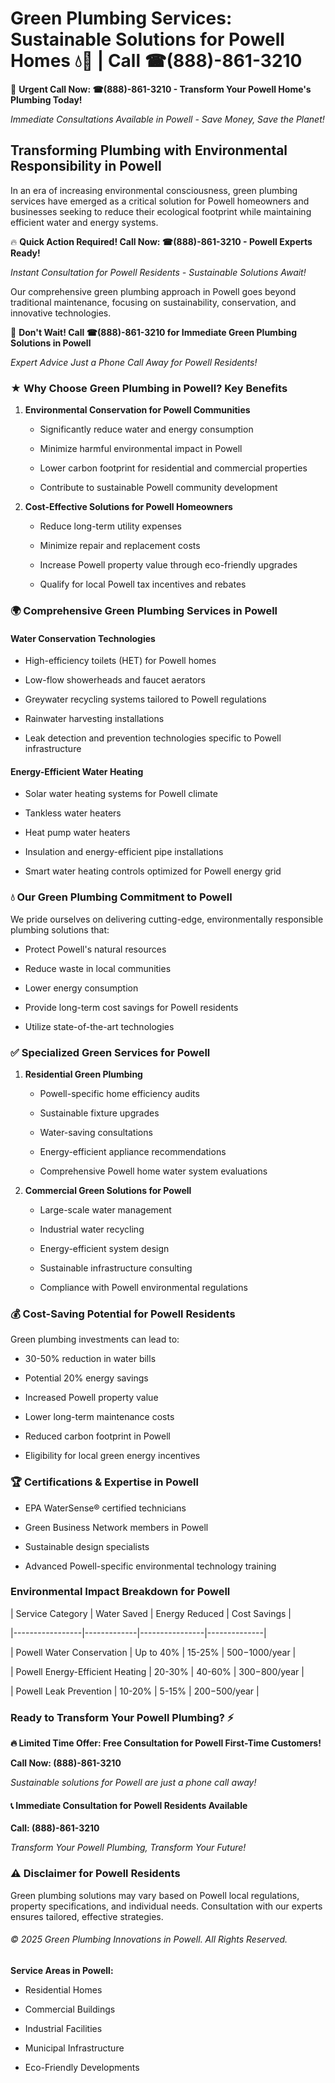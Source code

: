 # Green Plumbing Services: Sustainable Solutions for Powell Homes 💧🌿 | Call ☎(888)-861-3210

🚨 **Urgent Call Now: ☎(888)-861-3210 - Transform Your Powell Home's Plumbing Today!**
*Immediate Consultations Available in Powell - Save Money, Save the Planet!*

## Transforming Plumbing with Environmental Responsibility in Powell

In an era of increasing environmental consciousness, green plumbing services have emerged as a critical solution for Powell homeowners and businesses seeking to reduce their ecological footprint while maintaining efficient water and energy systems. 

🔥 **Quick Action Required! Call Now: ☎(888)-861-3210 - Powell Experts Ready!**
*Instant Consultation for Powell Residents - Sustainable Solutions Await!*

Our comprehensive green plumbing approach in Powell goes beyond traditional maintenance, focusing on sustainability, conservation, and innovative technologies.

🚨 **Don't Wait! Call ☎(888)-861-3210 for Immediate Green Plumbing Solutions in Powell**
*Expert Advice Just a Phone Call Away for Powell Residents!*

### ★ Why Choose Green Plumbing in Powell? Key Benefits

1. **Environmental Conservation for Powell Communities** 
   - Significantly reduce water and energy consumption
   - Minimize harmful environmental impact in Powell
   - Lower carbon footprint for residential and commercial properties
   - Contribute to sustainable Powell community development

2. **Cost-Effective Solutions for Powell Homeowners** 
   - Reduce long-term utility expenses
   - Minimize repair and replacement costs
   - Increase Powell property value through eco-friendly upgrades
   - Qualify for local Powell tax incentives and rebates

### 🌍 Comprehensive Green Plumbing Services in Powell

#### Water Conservation Technologies
- High-efficiency toilets (HET) for Powell homes
- Low-flow showerheads and faucet aerators
- Greywater recycling systems tailored to Powell regulations
- Rainwater harvesting installations
- Leak detection and prevention technologies specific to Powell infrastructure

#### Energy-Efficient Water Heating
- Solar water heating systems for Powell climate
- Tankless water heaters
- Heat pump water heaters
- Insulation and energy-efficient pipe installations
- Smart water heating controls optimized for Powell energy grid

### 💧 Our Green Plumbing Commitment to Powell

We pride ourselves on delivering cutting-edge, environmentally responsible plumbing solutions that:
- Protect Powell's natural resources
- Reduce waste in local communities
- Lower energy consumption
- Provide long-term cost savings for Powell residents
- Utilize state-of-the-art technologies

### ✅ Specialized Green Services for Powell

1. **Residential Green Plumbing**
   - Powell-specific home efficiency audits
   - Sustainable fixture upgrades
   - Water-saving consultations
   - Energy-efficient appliance recommendations
   - Comprehensive Powell home water system evaluations

2. **Commercial Green Solutions for Powell**
   - Large-scale water management
   - Industrial water recycling
   - Energy-efficient system design
   - Sustainable infrastructure consulting
   - Compliance with Powell environmental regulations

### 💰 Cost-Saving Potential for Powell Residents

Green plumbing investments can lead to:
- 30-50% reduction in water bills
- Potential 20% energy savings
- Increased Powell property value
- Lower long-term maintenance costs
- Reduced carbon footprint in Powell
- Eligibility for local green energy incentives

### 🏆 Certifications & Expertise in Powell

- EPA WaterSense® certified technicians
- Green Business Network members in Powell
- Sustainable design specialists
- Advanced Powell-specific environmental technology training

### Environmental Impact Breakdown for Powell

| Service Category | Water Saved | Energy Reduced | Cost Savings |
|-----------------|-------------|----------------|--------------|
| Powell Water Conservation | Up to 40% | 15-25% | $500-$1000/year |
| Powell Energy-Efficient Heating | 20-30% | 40-60% | $300-$800/year |
| Powell Leak Prevention | 10-20% | 5-15% | $200-$500/year |

### Ready to Transform Your Powell Plumbing? ⚡

**🔥 Limited Time Offer: Free Consultation for Powell First-Time Customers!**

**Call Now: (888)-861-3210**
*Sustainable solutions for Powell are just a phone call away!*

#### 📞 Immediate Consultation for Powell Residents Available

**Call: (888)-861-3210**
*Transform Your Powell Plumbing, Transform Your Future!*

### ⚠️ Disclaimer for Powell Residents

Green plumbing solutions may vary based on Powell local regulations, property specifications, and individual needs. Consultation with our experts ensures tailored, effective strategies.

###### © 2025 Green Plumbing Innovations in Powell. All Rights Reserved.

**Service Areas in Powell:** 
- Residential Homes
- Commercial Buildings
- Industrial Facilities
- Municipal Infrastructure
- Eco-Friendly Developments